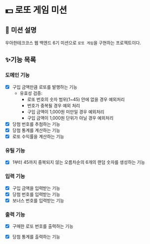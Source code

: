 # 💵 로또 게임 미션

## 📌 미션 설명
우아한테크코스 웹 백엔드 6기 미션으로 `로또 게임`을 구현하는 프로젝트이다.


## ✨기능 목록

### 도메인 기능
- [X] 구입 금액만큼 로또를 발행하는 기능
  - 유효성 검증:
    - 로또 번호의 숫자 범위(1~45) 안에 없을 경우 예외처리
    - 번호가 중복될 경우 예외 처리
    - 구입 금액이 1,000원 미만일 경우 예외처리
    - 구입 금액이 1,000원 단위가 아닐 경우 예외처리
- [X] 당첨 번호를 추첨하는 기능
- [X] 당첨 통계를 계산하는 기능
- [X] 로또 수익률을 계산하는 기능

### 유틸 기능
- [X] 1부터 45까지 중복되지 않는 오름차순의 6개의 랜덤 숫자를 생성하는 기능

### 입력 기능
- [X] 구입 금액을 입력받는 기능
- [X] 당첨 번호를 입력받는 기능
- [X] 보너스 번호를 입력받는 기능

### 출력 기능
- [X] 구매한 로또 번호를 출력하는 기능
- [X] 당첨 통계를 출력하는 기능

